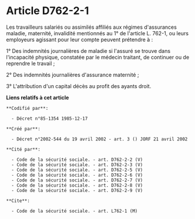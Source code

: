 # Article D762-2-1

Les travailleurs salariés ou assimilés affiliés aux régimes d'assurances maladie, maternité, invalidité mentionnés au 1° de
l'article L. 762-1, ou leurs employeurs agissant pour leur compte peuvent prétendre à :

1° Des indemnités journalières de maladie si l'assuré se trouve dans l'incapacité physique, constatée par le médecin
traitant, de continuer ou de reprendre le travail ;

2° Des indemnités journalières d'assurance maternité ;

3° L'attribution d'un capital décès au profit des ayants droit.

**Liens relatifs à cet article**

	**Codifié par**:

	  - Décret n°85-1354 1985-12-17

	**Créé par**:

	  - Décret n°2002-544 du 19 avril 2002 - art. 3 () JORF 21 avril 2002

	**Cité par**:

	  - Code de la sécurité sociale. - art. D762-2-2 (V)
	  - Code de la sécurité sociale. - art. D762-2-3 (V)
	  - Code de la sécurité sociale. - art. D762-2-5 (V)
	  - Code de la sécurité sociale. - art. D762-2-6 (V)
	  - Code de la sécurité sociale. - art. D762-2-7 (V)
	  - Code de la sécurité sociale. - art. D762-2-8 (V)
	  - Code de la sécurité sociale. - art. D762-2-9 (V)

	**Cite**:

	  - Code de la sécurité sociale. - art. L762-1 (M)
